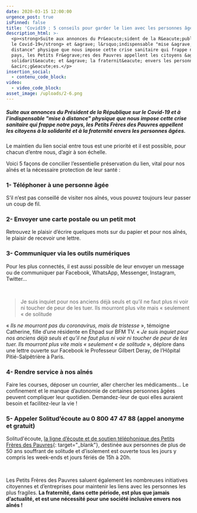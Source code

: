 ```yaml
---
date: 2020-03-15 12:00:00
urgence_post: true
isPinned: false
title: 'Covid19 : 5 conseils pour garder le lien avec les personnes âgées'
description_html: >-
  <p><strong>Suite aux annonces du Pr&eacute;sident de la R&eacute;publique sur
  le Covid-19</strong> et &agrave; l&rsquo;indispensable "mise &agrave;
  distance" physique que nous impose cette crise sanitaire qui frappe notre
  pays, les Petits Fr&egrave;res des Pauvres appellent les citoyens &agrave; la
  solidarit&eacute; et &agrave; la fraternit&eacute; envers les personnes
  &acirc;g&eacute;es.</p>
insertion_social:
  - contenu_code_block:
video:
  - video_code_block:
asset_image: /uploads/2-6.png
---
```


##### Suite aux annonces du Pr&eacute;sident de la R&eacute;publique sur le Covid-19 et &agrave; l’indispensable "mise &agrave; distance" physique que nous impose cette crise sanitaire qui frappe notre pays, les Petits Fr&egrave;res des Pauvres appellent les citoyens &agrave; la solidarit&eacute; et &agrave; la fraternit&eacute; envers les personnes &acirc;g&eacute;es.

Le maintien du lien social entre tous est une priorit&eacute; et il est possible, pour chacun d’entre nous, d’agir &agrave; son &eacute;chelle.

Voici 5 fa&ccedil;ons de concilier l’essentielle pr&eacute;servation du lien, vital pour nos a&icirc;n&eacute;s et la n&eacute;cessaire protection de leur sant&eacute; :

### 1- T&eacute;l&eacute;phoner &agrave; une personne &acirc;g&eacute;e

S’il n’est pas conseill&eacute; de visiter nos a&icirc;n&eacute;s, vous pouvez toujours leur passer un coup de fil.

### 2- Envoyer une carte postale ou un petit mot

Retrouvez le plaisir d’&eacute;crire quelques mots sur du papier et pour nos a&icirc;n&eacute;s, le plaisir de recevoir une lettre.

### 3- Communiquer via les outils num&eacute;riques

Pour les plus connect&eacute;s, il est aussi possible de leur envoyer un message ou de communiquer par Facebook, WhatsApp, Messenger, Instagram, Twitter…

&nbsp;

> Je suis inquiet pour nos anciens d&eacute;j&agrave; seuls et qu’il ne faut plus ni voir ni toucher de peur de les tuer. Ils mourront plus vite mais &laquo; seulement &laquo; de solitude

&laquo;&nbsp;*Ils ne mourront pas du coronavirus, mais de tristesse*&nbsp;&raquo;, t&eacute;moigne Catherine, fille d’une r&eacute;sidente en Ehpad sur BFM TV. &laquo;&nbsp;*Je suis inquiet pour nos anciens d&eacute;j&agrave; seuls et qu’il ne faut plus ni voir ni toucher de peur de les tuer. Ils mourront plus vite mais &laquo; seulement &laquo; de solitude*&nbsp;&raquo;, d&eacute;plore dans une lettre ouverte sur Facebook le Professeur Gilbert Deray, de l’H&ocirc;pital Piti&eacute;-Salp&ecirc;tri&egrave;re &agrave; Paris.

### 4- Rendre service &agrave; nos a&icirc;n&eacute;s

Faire les courses, d&eacute;poser un courrier, aller chercher les m&eacute;dicaments… Le confinement et le manque d’autonomie de certaines personnes &acirc;g&eacute;es peuvent compliquer leur quotidien. Demandez-leur de quoi elles auraient besoin et facilitez-leur la vie \!

### 5- Appeler Solitud’&eacute;coute au 0 800 47 47 88 (appel anonyme et gratuit)

Solitud'&eacute;coute,&nbsp;[la ligne d’&eacute;coute et de soutien t&eacute;l&eacute;phonique des Petits Fr&egrave;res des Pauvres](https://www.petitsfreresdespauvres.fr/nos-actions/apporter-une-presence/ecoute-anonyme){: target="_blank"}, destin&eacute;e aux personnes de plus de 50 ans souffrant de solitude et d’isolement est ouverte tous les jours y compris les week-ends et jours f&eacute;ri&eacute;s de 15h &agrave; 20h.

&nbsp;

Les Petits Fr&egrave;res des Pauvres saluent &eacute;galement les nombreuses initiatives citoyennes et d’entreprises pour maintenir les liens avec les personnes les plus fragiles.&nbsp;**La fraternit&eacute;, dans cette p&eacute;riode, est plus que jamais d’actualit&eacute;, et est une n&eacute;cessit&eacute; pour une soci&eacute;t&eacute; inclusive envers nos a&icirc;n&eacute;s \!&nbsp;**